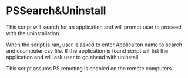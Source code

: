 # PSSearch&Uninstall

This script will search for an application and will prompt user to proceed with the uninstallation.

When the script is ran, user is asked to enter Applicaiton name to search and ccomputer csv file. If the application is found script will list the application and will ask user to go ahead with uninstall.

This script assums PS remoting is enabled on the remote computers.

